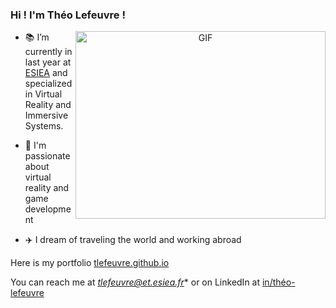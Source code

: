 ### Hi ! I'm Théo Lefeuvre ! 

<a target="_blank" align="center">
  <img align="right" top="500" height="300" width="400" alt="GIF" src="https://media.giphy.com/media/BFYqjGAbpD9ObnCjex/giphy.gif">
</a>

- 📚 I’m currently in last year at <a href="https://www.esiea.fr/en/" target="blank">ESIEA</a> and specialized in Virtual Reality and Immersive Systems.

- 🔭 I'm passionate about virtual reality and game development 

- ✈️ I dream of traveling the world and working abroad

Here is my portfolio <a href="tlefeuvre.github.io" target="blank">tlefeuvre.github.io</a>

You can reach me at *tlefeuvre@et.esiea.fr** or on LinkedIn at <a href="linkedin.com/in/théo-lefeuvre" target="blank">in/théo-lefeuvre</a>
<!--
**tlefeuvre/tlefeuvre** is a ✨ _special_ ✨ repository because its `README.md` (this file) appears on your GitHub profile.

Here are some ideas to get you started:

- 🔭 I’m currently working on ...
- 🌱 I’m currently learning ...
- 👯 I’m looking to collaborate on ...
- 🤔 I’m looking for help with ...
- 💬 Ask me about ...
- 📫 How to reach me: ...
- 😄 Pronouns: ...
- ⚡ Fun fact: ...
-->
